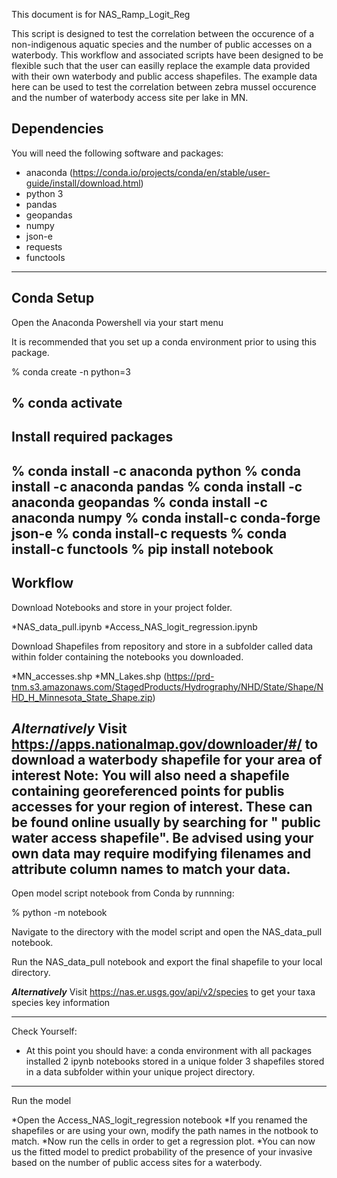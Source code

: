 This document is for NAS_Ramp_Logit_Reg

This script is designed to test the correlation between the occurence of a non-indigenous aquatic species and the number of public accesses on a waterbody. This workflow and associated scripts have been designed to be flexible such that the user can easilly replace the example data provided with their own waterbody and public access shapefiles. The example data here can be used to test the correlation between zebra mussel occurence and the number of waterbody access site per lake in MN.

## Dependencies
You will need the following software and packages:

* anaconda (https://conda.io/projects/conda/en/stable/user-guide/install/download.html)
* python 3
* pandas
* geopandas
* numpy
* json-e
* requests
* functools
---

  
## Conda Setup

Open the Anaconda Powershell via your start menu

It is recommended that you set up a conda environment prior to using this package.

% conda create -n <NAME> python=3 
	
% conda activate <NAME>
---

## Install required packages
% conda install -c anaconda python
% conda install -c anaconda pandas
% conda install -c anaconda geopandas
% conda install -c anaconda numpy
% conda install-c conda-forge json-e
% conda install-c requests
% conda install-c functools
% pip install notebook
---


## Workflow
Download Notebooks and store in your project folder.

*NAS_data_pull.ipynb
*Access_NAS_logit_regression.ipynb

Download Shapefiles from repository and store in a subfolder called data within folder containing the notebooks you downloaded.

*MN_accesses.shp 
*MN_Lakes.shp (https://prd-tnm.s3.amazonaws.com/StagedProducts/Hydrography/NHD/State/Shape/NHD_H_Minnesota_State_Shape.zip)

***Alternatively***
Visit https://apps.nationalmap.gov/downloader/#/ to download a waterbody shapefile for your area of interest
Note: You will also need a shapefile containing georeferenced points for publis accesses for your region of interest. These can be found online usually by searching for "<state name> public water access shapefile". Be advised using your own data may require modifying filenames and attribute column names to match your data.
---

Open model script notebook from Conda by runnning:

% python -m notebook

Navigate to the directory with the model script and open the NAS_data_pull notebook.

Run the NAS_data_pull notebook and export the final shapefile to your local directory.

***Alternatively***
Visit https://nas.er.usgs.gov/api/v2/species to get your taxa species key information

---
Check Yourself:
* At this point you should have:
	a conda environment with all packages installed
  	2 ipynb notebooks stored in a unique folder
	3 shapefiles stored in a data subfolder within your unique project directory.
---

Run the model

*Open the Access_NAS_logit_regression notebook
*If you renamed the shapefiles or are using your own, modify the path names in the notbook to match.
*Now run the cells in order to get a regression plot.
*You can now us the fitted model to predict probability of the presence of your invasive based on the number of public access sites for a waterbody. 
